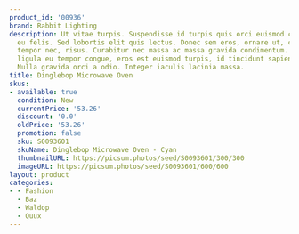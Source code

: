 ```yaml
---
product_id: '00936'
brand: Rabbit Lighting
description: Ut vitae turpis. Suspendisse id turpis quis orci euismod consequat. Curabitur
  eu felis. Sed lobortis elit quis lectus. Donec sem eros, ornare ut, commodo eu,
  tempor nec, risus. Curabitur nec massa ac massa gravida condimentum. Ut ullamcorper,
  ligula eu tempor congue, eros est euismod turpis, id tincidunt sapien risus a quam.
  Nulla gravida orci a odio. Integer iaculis lacinia massa.
title: Dinglebop Microwave Oven
skus:
- available: true
  condition: New
  currentPrice: '53.26'
  discount: '0.0'
  oldPrice: '53.26'
  promotion: false
  sku: S0093601
  skuName: Dinglebop Microwave Oven - Cyan
  thumbnailURL: https://picsum.photos/seed/S0093601/300/300
  imageURL: https://picsum.photos/seed/S0093601/600/600
layout: product
categories:
- - Fashion
  - Baz
  - Waldop
  - Quux
---
```

